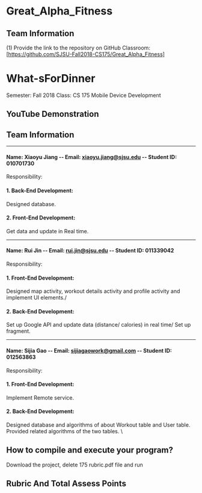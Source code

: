 # Great_Alpha_Fitness

## Team Information

(1) Provide the link to the repository on GitHub Classroom:
[https://github.com/SJSU-Fall2018-CS175/Great_Alpha_Fitness]

# What-sForDinner

Semester: Fall 2018
Class: CS 175 Mobile Device Development

## YouTube Demonstration 
  
  

## Team Information

***************  ***  ***************  ***  ***************  ***  ***************  *** ***************

#### Name: Xiaoyu Jiang -- Email: xiaoyu.jiang@sjsu.edu -- Student ID: 010701730 

Responsibility: 
  #### 1. Back-End Development: 
  Designed database. 
  #### 2. Front-End Development:
  Get data and update in Real time. 
  
***************  ***  ***************  ***  ***************  ***  ***************  *** ***************

#### Name: Rui Jin -- Email: rui.jin@sjsu.edu -- Student ID: 011339042

Responsibility: 
  #### 1. Front-End Development: 
  Designed map activity, workout details activity and profile activity and implement UI elements./
  
  #### 2. Back-End Development:
  Set up Google API and update data (distance/ calories) in real time/
  Set up fragment.

  
***************  ***  ***************  ***  ***************  ***  ***************  *** ***************

#### Name: Sijia Gao -- Email: sijiagaowork@gmail.com -- Student ID: 012563863 

Responsibility: 
  #### 1. Front-End Development: 
  Implement Remote service.
  #### 2. Back-End Development:
  Designed database and algorithms of about Workout table and User table. \
  Provided related algorithms of the two tables. \
  
                      
## How to compile and execute your program?

Download the project, delete 175 rubric.pdf file and run 

## Rubric And Total Assess Points


